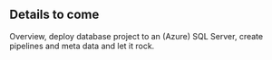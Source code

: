 ## Details to come

Overview, deploy database project to an (Azure) SQL Server, create pipelines and meta data and let it rock.

